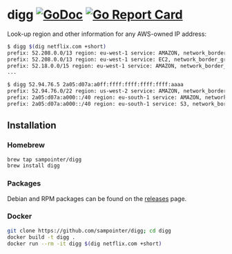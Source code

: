# digg [![GoDoc](https://godoc.org/github.com/sampointer/digg?status.svg)](https://godoc.org/github.com/sampointer/digg) [![Go Report Card](https://goreportcard.com/badge/github.com/sampointer/digg)](https://goreportcard.com/report/github.com/sampointer/digg)

Look-up region and other information for any AWS-owned IP address:

```bash
$ digg $(dig netflix.com +short)
prefix: 52.208.0.0/13 region: eu-west-1 service: AMAZON, network_border_group: eu-west-1
prefix: 52.208.0.0/13 region: eu-west-1 service: EC2, network_border_group: eu-west-1
prefix: 52.18.0.0/15 region: eu-west-1 service: AMAZON, network_border_group: eu-west-1
...
```

```bash
$ digg 52.94.76.5 2a05:d07a:a0ff:ffff:ffff:ffff:ffff:aaaa
prefix: 52.94.76.0/22 region: us-west-2 service: AMAZON, network_border_group: us-west-2
prefix: 2a05:d07a:a000::/40 region: eu-south-1 service: AMAZON, network_border_group: eu-south-1
prefix: 2a05:d07a:a000::/40 region: eu-south-1 service: S3, network_border_group: eu-south-1
```

## Installation

### Homebrew

```bash
brew tap sampointer/digg
brew install digg
```

### Packages
Debian and RPM packages can be found on the [releases][3] page.

[1]: https://ip-ranges.amazonaws.com/ip-ranges.json
[2]: https://docs.aws.amazon.com/general/latest/gr/aws-ip-ranges.html
[3]: https://github.com/sampointer/digg/releases/

### Docker

```bash
git clone https://github.com/sampointer/digg; cd digg
docker build -t digg .
docker run --rm -it digg $(dig netflix.com +short)
```

